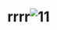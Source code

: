# rrrr![11](https://user-images.githubusercontent.com/124037071/215733632-8f3fce30-c62c-43bd-9dd0-66140f14ae98.jpg)
